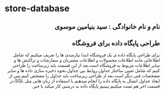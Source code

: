 # store-database
<h2 dir="rtl">نام و نام خانوادگی : سید بنیامین موسوی </h2>
<h2 dir="rtl"> طراحی پایگاه داده برای فروشگاه </h2>
<div dir="rtl">
  برای طراحی پایگاه داده ی یک فروشگاه ابتدا نیازمندی ها را تعریف میکنیم که شامل اطلاعاتی مانند اطلاعات محصولات و اطلاعات مشتریان و سفارشات و تراکنش ها و سایر اطلاعات مربوط به فروشگاه است.بعد از این قسمت باید زیرساخت را 
   طراحی کنیم که شامل تعیین ساختار جداول،روابط بین جداول،نحوه ذخیره سازی داده ها و سایر مشخصات فنی دیگر است.بعد از طراحی زیرساخت باید جداول را مشخص کنیم.پس از ایجاد جداول اتصال به پایگاه داده را انجام میدهیم با استفاده از    زبان هایی مثل SQL.در قسمت اخر هم تست میکنیم ببینیم پایگاه داده به درستی کار میکند یا خیر.
</div>
